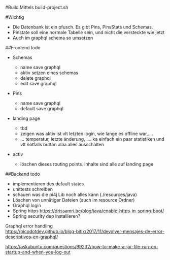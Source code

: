 #Build
Mittels build-project.sh

#Wichtig
 * Die Datenbank ist ein pfusch. Es gibt Pins, PinsStats und Schemas. 
  * Pinstate soll eine normale Tabelle sein, und nicht die versteckte wie jetzt
  * Auch im graphql schema so umsetzen


##Frontend todo
* Schemas
  * name save graphql
  * aktiv setzen eines schemas
  * delete graphql
  * edit save graphql
    
* Pins
  * name save graphql
  * default save graphql
  
* landing page
  * tbd
  * zeigen was aktiv ist vlt letzten login, wie lange es offline war,....
  * ... temperatur, letzte änderung, .... ka einfach ein paar statistiken und vlt notfalls button alaa alles ausschalten
  
* activ
  * löschen dieses routing points. inhalte sind alle auf landing page
    
  

##Backend todo
* implementieren des default states
* unittests schreiben
* schauen was die pi4j Lib noch alles kann (./resources/java)
* Löschen von unnätiger Dateien (auch im resource Ordner)
* Graphql login
* Spring https https://drissamri.be/blog/java/enable-https-in-spring-boot/
* Spring security dep installieren?

Graphql error handling  
https://picodotdev.github.io/blog-bitix/2017/11/devolver-mensajes-de-error-descriptivos-en-graphql/

https://askubuntu.com/questions/99232/how-to-make-a-jar-file-run-on-startup-and-when-you-log-out
